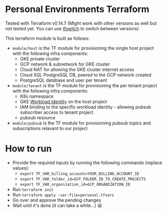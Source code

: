 # Personal Environments Terraform

Tested with Terraform v0.14.7 (Might work with other versions as well but not tested yet. You can use [tfswitch](https://tfswitch.warrensbox.com/) to switch between versions)

This terraform module is built as follows:
* `module/host` is the TF module for provisioning the single host project with the following infra components:
  * GKE private cluster
  * GCP network & subnetwork for GKE cluster
  * Cloud NAT for allowing the GKE cluster internet access
  * Cloud SQL PostgreSQL DB, peered to the GCP network created
  * PostgreSQL database and user per tenant
* `module/tenant` is the TF module for provisioning the per tenant project with the following infra components:
  * K8s namespace
  * GKE [Workload Identity](https://cloud.google.com/kubernetes-engine/docs/how-to/workload-identity) on the host project
  * IAM binding to the specific workload identity - allowing pubsub subscriber access to tenant project
  * pubsub resource
* `module/pubsub` is the TF module for provisioning pubsub topics and subscriptions relavant to our project
  

# How to run

* Provide the required inputs by running the following commands (replace values):
   * `export TF_VAR_billing_account=YOUR_BILLING_ACCOUNT_ID`
   * `export TF_VAR_folder_id=GCP_FOLDER_ID_TO_CREATE_PROJECTS`
   * `export TF_VAR_organization_id=GCP_ORGANIZATION_ID`
* Run `terraform init`
* Run `terraform apply -var-file=personal.tfvars`
* Go over and approve the pending changes
* Wait until it's done (it can take a while...) :smiley:
